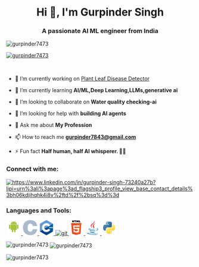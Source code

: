 <h1 align="center">Hi 👋, I'm Gurpinder Singh</h1>
<h3 align="center">A passionate AI ML engineer from India</h3>

<p align="left"> <img src="https://komarev.com/ghpvc/?username=gurpinder7473&label=Profile%20views&color=0e75b6&style=flat" alt="gurpinder7473" /> </p>

<p align="left"> <a href="https://github.com/ryo-ma/github-profile-trophy"><img src="https://github-profile-trophy.vercel.app/?username=gurpinder7473" alt="gurpinder7473" /></a> </p>

<p align="left"> <a href="https://twitter.com/" target="blank"><img src="https://img.shields.io/twitter/follow/?logo=twitter&style=for-the-badge" alt="" /></a> </p>

- 🔭 I’m currently working on [Plant Leaf Disease Detector](https://github.com/gurpinder7473/Plant_Leaf_Disease_Prediction.git)

- 🌱 I’m currently learning **AI/ML,Deep Learning,LLMs,generative ai**

- 👯 I’m looking to collaborate on **Water quality checking-ai**

- 🤝 I’m looking for help with **building AI agents**

- 💬 Ask me about **My Profession**

- 📫 How to reach me **gurpinder7843@gmail.com**

- ⚡ Fun fact **Half human, half AI whisperer. 🤫🤖**

<h3 align="left">Connect with me:</h3>
<p align="left">
<a href="https://linkedin.com/in/https://www.linkedin.com/in/gurpinder-singh-73240a27b?lipi=urn%3ali%3apage%3ad_flagship3_profile_view_base_contact_details%3bh06kdjihqhk4i8v%2ftd%2f%2bsq%3d%3d" target="blank"><img align="center" src="https://raw.githubusercontent.com/rahuldkjain/github-profile-readme-generator/master/src/images/icons/Social/linked-in-alt.svg" alt="https://www.linkedin.com/in/gurpinder-singh-73240a27b?lipi=urn%3ali%3apage%3ad_flagship3_profile_view_base_contact_details%3bh06kdjihqhk4i8v%2ftd%2f%2bsq%3d%3d" height="30" width="40" /></a>
</p>

<h3 align="left">Languages and Tools:</h3>
<p align="left"> <a href="https://developer.android.com" target="_blank" rel="noreferrer"> <img src="https://raw.githubusercontent.com/devicons/devicon/master/icons/android/android-original-wordmark.svg" alt="android" width="40" height="40"/> </a> <a href="https://www.cprogramming.com/" target="_blank" rel="noreferrer"> <img src="https://raw.githubusercontent.com/devicons/devicon/master/icons/c/c-original.svg" alt="c" width="40" height="40"/> </a> <a href="https://www.w3schools.com/cpp/" target="_blank" rel="noreferrer"> <img src="https://raw.githubusercontent.com/devicons/devicon/master/icons/cplusplus/cplusplus-original.svg" alt="cplusplus" width="40" height="40"/> </a> <a href="https://git-scm.com/" target="_blank" rel="noreferrer"> <img src="https://www.vectorlogo.zone/logos/git-scm/git-scm-icon.svg" alt="git" width="40" height="40"/> </a> <a href="https://www.w3.org/html/" target="_blank" rel="noreferrer"> <img src="https://raw.githubusercontent.com/devicons/devicon/master/icons/html5/html5-original-wordmark.svg" alt="html5" width="40" height="40"/> </a> <a href="https://www.java.com" target="_blank" rel="noreferrer"> <img src="https://raw.githubusercontent.com/devicons/devicon/master/icons/java/java-original.svg" alt="java" width="40" height="40"/> </a> <a href="https://www.python.org" target="_blank" rel="noreferrer"> <img src="https://raw.githubusercontent.com/devicons/devicon/master/icons/python/python-original.svg" alt="python" width="40" height="40"/> </a> </p>

<p><img align="left" src="https://github-readme-stats.vercel.app/api/top-langs?username=gurpinder7473&show_icons=true&locale=en&layout=compact" alt="gurpinder7473" /></p>

<p>&nbsp;<img align="center" src="https://github-readme-stats.vercel.app/api?username=gurpinder7473&show_icons=true&locale=en" alt="gurpinder7473" /></p>

<p><img align="center" src="https://github-readme-streak-stats.herokuapp.com/?user=gurpinder7473&" alt="gurpinder7473" /></p>

